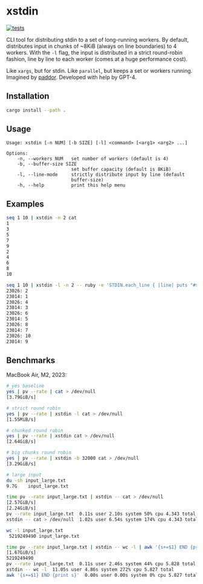 # xstdin

[![tests](https://github.com/patte/xstdin-rs/actions/workflows/test-and-lint.yml/badge.svg)](https://github.com/patte/xstdin-rs/actions/workflows/test-and-lint.yml)

CLI tool for distributing stdin to a set of long-running workers.
By default, distributes input in chunks of ~8KiB (always on line boundaries) to 4 workers.
With the `-l` flag, the input is distributed in a strict round-robin fashion, line by line to each worker (comes at a huge performance cost).

Like `xargs`, but for stdin. Like `parallel`, but keeps a set or workers running.
Imagined by [paddor](https://github.com/paddor/). Developed with help by GPT-4.

## Installation

```bash
cargo install --path .
```

## Usage
```
Usage: xstdin [-n NUM] [-b SIZE] [-l] <command> [<arg1> <arg2> ...]

Options:
    -n, --workers NUM   set number of workers (default is 4)
    -b, --buffer-size SIZE
                        set buffer capacity (default is 8KiB)
    -l, --line-mode     strictly distribute input by line (default
                        buffer-size)
    -h, --help          print this help menu
```

## Examples
```bash
seq 1 10 | xstdin -n 2 cat
1
3
5
7
9
2
4
6
8
10
```

```bash
seq 1 10 | xstdin -l -n 2 -- ruby -e 'STDIN.each_line { |line| puts "#$$: #{line}" }'
23026: 2
23014: 1
23026: 4
23014: 3
23026: 6
23014: 5
23026: 8
23014: 7
23026: 10
23014: 9
```

## Benchmarks
MacBook Air, M2, 2023:
```bash
# yes baseline
yes | pv --rate | cat > /dev/null
[3.79GiB/s]

# strict round robin
yes | pv --rate | xstdin -l cat > /dev/null
[1.55MiB/s]

# chunked round robin
yes | pv --rate | xstdin cat > /dev/null
[2.64GiB/s]

# big chunks round robin
yes | pv --rate | xstdin -b 32000 cat > /dev/null
[3.29GiB/s]
```

```bash
# large input
du -sh input_large.txt
9.7G	input_large.txt

time pv --rate input_large.txt | xstdin -- cat > /dev/null
[2.57GiB/s]
[2.24GiB/s]
pv --rate input_large.txt  0.11s user 2.10s system 50% cpu 4.343 total
xstdin -- cat > /dev/null  1.02s user 6.54s system 174% cpu 4.343 total

wc -l input_large.txt 
 5219249490 input_large.txt

time pv --rate input_large.txt | xstdin -- wc -l | awk '{s+=$1} END {print s}'
[1.67GiB/s]
5219249490
pv --rate input_large.txt  0.11s user 2.46s system 44% cpu 5.828 total
xstdin -- wc -l  11.05s user 4.86s system 272% cpu 5.827 total
awk '{s+=$1} END {print s}'  0.00s user 0.00s system 0% cpu 5.827 total
``````
